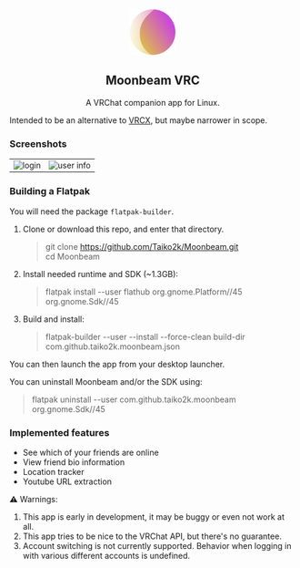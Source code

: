 
<div align="center">
<img src="com.github.taiko2k.moonbeam.svg" alt="Alt text" width="80" height="80"//>
 
## Moonbeam VRC
A VRChat companion app for Linux. 
</div>

Intended to be an alternative to [VRCX](https://github.com/vrcx-team/VRCX), but maybe narrower in scope.

### Screenshots

<table>
  <tr>
    <td align="center"><img src="https://github.com/Taiko2k/Moonbeam/assets/17271572/69cd6e1f-bf20-4cfc-a2c9-4490656438d0" alt="login"></td>
    <td align="center"><img src="https://github.com/Taiko2k/Moonbeam/assets/17271572/351321c2-868c-49cb-a08a-0054c1510643" alt="user info"></td>
  </tr>
</table>

### Building a Flatpak

You will need the package `flatpak-builder`.

 1. Clone or download this repo, and enter that directory.
     > git clone https://github.com/Taiko2k/Moonbeam.git  
     > cd Moonbeam
 2. Install needed runtime and SDK (~1.3GB):
    > flatpak install --user flathub org.gnome.Platform//45 org.gnome.Sdk//45
 3. Build and install:
    > flatpak-builder --user --install --force-clean build-dir com.github.taiko2k.moonbeam.json

You can then launch the app from your desktop launcher.

You can uninstall Moonbeam and/or the SDK using:

> flatpak uninstall --user com.github.taiko2k.moonbeam org.gnome.Sdk//45

 

### Implemented features

 - See which of your friends are online
 - View friend bio information
 - Location tracker
 - Youtube URL extraction

⚠️ Warnings:

 1. This app is early in development, it may be buggy or even not work at all.
 2. This app tries to be nice to the VRChat API, but there's no guarantee.
 3. Account switching is not currently supported. Behavior when logging in with various different accounts is undefined.


